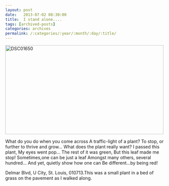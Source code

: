 ```yaml
---
layout: post
date:	2013-07-02 08:30:00
title:  I stand alone....
tags: [archived-posts]
categories: archives
permalink: /:categories/:year/:month/:day/:title/
---
```

<a href="http://www.flickr.com/photos/86494503@N00/9190046810/" title="DSC01650 by mohandep, on Flickr"><img src="http://farm4.staticflickr.com/3740/9190046810_48eb550817.jpg" width="500" height="281" alt="DSC01650"></a>

What do you do when you come across
A traffic-light of a plant?
To stop, or further to thrive and grow...
What does the plant really want?
I passed this plant, 
My eyes went pop...
The rest of it was green, 
But this leaf made me stop!
Sometimes,one can be just a leaf
Amongst many others, several hundred...
And yet, quietly show how one can
Be different...by being red!

Delmar Blvd, U City, St. Louis, 010713.This was a small plant in a bed of grass on the pavement as I walked along.
